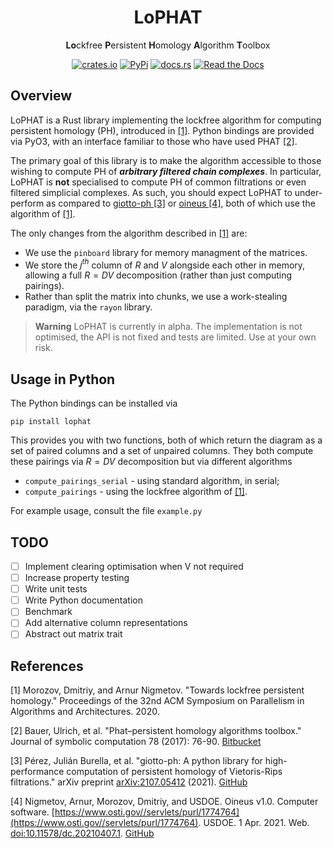 <div align="center">

<h1>LoPHAT</h1>

<b>Lo</b>ckfree <b>P</b>ersistent <b>H</b>omology <b>A</b>lgorithm <b>T</b>oolbox

[![crates.io](https://img.shields.io/crates/v/lophat)](https://crates.io/crates/lophat)
[![PyPi](https://img.shields.io/pypi/v/lophat)](https://pypi.org/project/lophat/)
[![docs.rs](https://img.shields.io/docsrs/lophat?label=Docs.rs)](https://docs.rs/lophat/latest/lophat/)
[![Read the Docs](https://img.shields.io/readthedocs/lophat?label=Read%20The%20Docs)]()

</div>

## Overview

LoPHAT is a Rust library implementing the lockfree algorithm for computing persistent homology (PH), introduced in [[1]](#1).
Python bindings are provided via PyO3, with an interface familiar to those who have used PHAT [[2]](#2).

The primary goal of this library is to make the algorithm accessible to those wishing to compute PH of ___arbitrary filtered chain complexes___.
In particular, LoPHAT is **not** specialised to compute PH of common filtrations or even filtered simplicial complexes.
As such, you should expect LoPHAT to under-perform as compared to [giotto-ph [3]](#3) or [oineus  [4]](#4), both of which use the algorithm of [[1]](#1).

The only changes from the algorithm described in [[1]](#1) are:
* We use the `pinboard` library for memory managment of the matrices.
* We store the $j^{th}$ column of $R$ and $V$ alongside each other in memory, allowing a full $R=DV$ decomposition (rather than just computing pairings).
* Rather than split the matrix into chunks, we use a work-stealing paradigm, via the `rayon` library.

> **Warning**
> LoPHAT is currently in alpha.
> The implementation is not optimised, the API is not fixed and tests are limited.
> Use at your own risk.

## Usage in Python

The Python bindings can be installed via
```shell
pip install lophat
```
This provides you with two functions, both of which return the diagram as a set of paired columns and a set of unpaired columns.
They both compute these pairings via $R=DV$ decomposition but via different algorithms
* `compute_pairings_serial` - using standard algorithm, in serial;
* `compute_pairings` - using the lockfree algorithm of [[1]](#1).

For example usage, consult the file `example.py`

## TODO

- [ ] Implement clearing optimisation when V not required
- [ ] Increase property testing
- [ ] Write unit tests
- [ ] Write Python documentation
- [ ] Benchmark
- [ ] Add alternative column representations
- [ ] Abstract out matrix trait

## References

<a id="1">[1]</a> Morozov, Dmitriy, and Arnur Nigmetov.
"Towards lockfree persistent homology."
Proceedings of the 32nd ACM Symposium on Parallelism in Algorithms and Architectures. 2020.

<a id="2">[2]</a> Bauer, Ulrich, et al.
"Phat–persistent homology algorithms toolbox." Journal of symbolic computation 78 (2017): 76-90.
[Bitbucket](https://bitbucket.org/phat-code/phat/src/master/)

<a id="3">[3]</a> Pérez, Julián Burella, et al.
"giotto-ph: A python library for high-performance computation of persistent homology of Vietoris-Rips filtrations."
arXiv preprint [arXiv:2107.05412](https://arxiv.org/abs/2107.05412) (2021).
[GitHub](https://github.com/giotto-ai/giotto-ph)

<a id="4">[4]</a> Nigmetov, Arnur, Morozov, Dmitriy, and USDOE.
Oineus v1.0. Computer software.
[https://www.osti.gov//servlets/purl/1774764](https://www.osti.gov//servlets/purl/1774764). USDOE. 1 Apr. 2021.
Web. [doi:10.11578/dc.20210407.1](https://doi.org/10.11578/dc.20210407.1). [GitHub](https://github.com/anigmetov/oineus)
